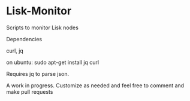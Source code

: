 # Lisk-Monitor

Scripts to monitor Lisk nodes


Dependencies

curl, 
jq

on ubuntu:  sudo apt-get install jq curl

Requires jq to parse json.

A work in progress.  Customize as needed and feel free to comment and make pull requests
